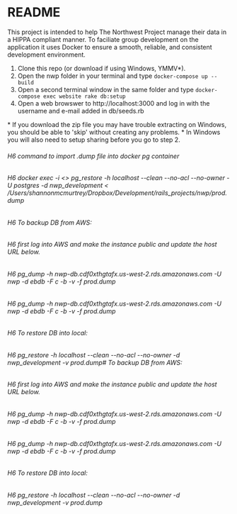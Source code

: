 # README

This project is intended to help The Northwest Project manage their data in a HIPPA compliant manner. To faciliate group development on the application it uses Docker to ensure a smooth, reliable, and consistent development environment.  

1) Clone this repo (or download if using Windows, YMMV*).   
2) Open the nwp folder in your terminal and type `docker-compose up --build`   
3) Open a second terminal window in the same folder and type `docker-compose exec website rake db:setup`  
4) Open a web browswer to http://localhost:3000 and log in with the username and e-mail added in db/seeds.rb  


\* If you download the zip file you may have trouble extracting on Windows, you should be able to 'skip' without creating any problems.
\* In Windows you will also need to setup sharing before you go to step 2.
###### H6 command to import .dump file into docker pg container
###### H6 docker exec -i <<container name>> pg_restore -h localhost --clean --no-acl --no-owner -U postgres -d nwp_development < /Users/shannonmcmurtrey/Dropbox/Development/rails_projects/nwp/prod.dump


###### H6  To backup DB from AWS:  
###### H6   first log into AWS and make the instance public and update the host URL below.  
###### H6   pg_dump -h nwp-db.cdf0xthgtafx.us-west-2.rds.amazonaws.com -U nwp -d ebdb -F c -b -v -f prod.dump  
###### H6   pg_dump -h nwp-db.cdf0xthgtafx.us-west-2.rds.amazonaws.com -U nwp -d ebdb -F c -b -v -f prod.dump  

###### H6   To restore DB into local:
###### H6   pg_restore -h localhost --clean --no-acl --no-owner -d nwp_development -v prod.dump#  To backup DB from AWS:
###### H6   first log into AWS and make the instance public and update the host URL below.
###### H6   pg_dump -h nwp-db.cdf0xthgtafx.us-west-2.rds.amazonaws.com -U nwp -d ebdb -F c -b -v -f prod.dump
###### H6 pg_dump -h nwp-db.cdf0xthgtafx.us-west-2.rds.amazonaws.com -U nwp -d ebdb -F c -b -v -f prod.dump

###### H6   To restore DB into local:
###### H6   pg_restore -h localhost --clean --no-acl --no-owner -d nwp_development -v prod.dump